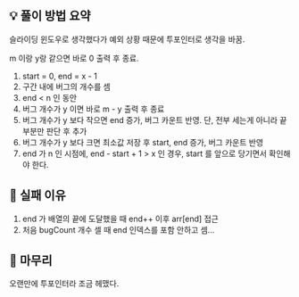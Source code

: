 ## 💡 풀이 방법 요약
슬라이딩 윈도우로 생각했다가 예외 상황 때문에 투포인터로 생각을 바꿈.

m 이랑 y랑 같으면 바로 0 출력 후 종료.

1. start = 0, end = x - 1
2. 구간 내에 버그의 개수를 셈
3. end < n 인 동안
4. 버그 개수가 y 이면 바로 m - y 출력 후 종료
5. 버그 개수가 y 보다 작으면 end 증가, 버그 카운트 반영. 단, 전부 세는게 아니라 끝 부분만 판단 후 추가
6. 버그 개수가 y 보다 크면 최소값 저장 후 start, end 증가, 버그 카운트 반영
7. end 가 n 인 시점에, end - start + 1 > x 인 경우, start 를 앞으로 당기면서 확인해야 한다.

## 👀 실패 이유
1. end 가 배열의 끝에 도달했을 때 end++ 이후 arr[end] 접근
2. 처음 bugCount 개수 셀 때 end 인덱스를 포함 안하고 셈...
## 🙂 마무리
오랜만에 투포인터라 조금 헤맸다.
